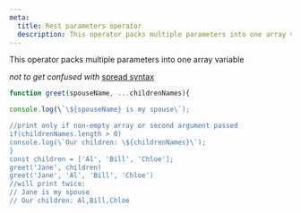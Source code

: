 ```yaml
---
meta:
  title: Rest parameters operator
  description: This operator packs multiple parameters into one array variable
---
```


This operator packs multiple parameters into one array variable

_not to get confused with_ [spread syntax](/operator/spread-syntax)

```javascript
function greet(spouseName, ...childrenNames){

console.log(\`\${spouseName} is my spouse\`);

//print only if non-empty array or second argument passed
if(childrenNames.length > 0)
console.log(\`Our children: \${childrenNames}\`);
}
const children = ['Al', 'Bill', 'Chloe'];
greet('Jane', children)
greet('Jane', 'Al', 'Bill', 'Chloe')
//will print twice:
// Jane is my spouse
// Our children: Al,Bill,Chloe
```
